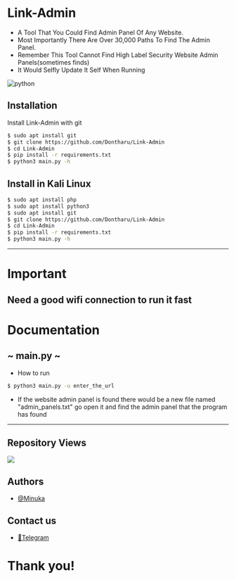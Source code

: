 # Link-Admin

* A Tool That You Could Find Admin Panel Of Any Website.
* Most Importantly There Are Over 30,000 Paths To Find The Admin Panel.
* Remember This Tool Cannot Find High Label Security Website Admin Panels(sometimes finds)
* It Would Selfly Update It Self When Running

![python](https://img.shields.io/badge/Python-v3.10-3776AB?style=for_the_badge&logo=Python)

## Installation

Install Link-Admin with git

```bash
$ sudo apt install git
$ git clone https://github.com/Dontharu/Link-Admin
$ cd Link-Admin
$ pip install -r requirements.txt
$ python3 main.py -h
```

## Install in Kali Linux

```bash
$ sudo apt install php
$ sudo apt install python3
$ sudo apt install git
$ git clone https://github.com/Dontharu/Link-Admin
$ cd Link-Admin
$ pip install -r requirements.txt
$ python3 main.py -h
```
---

# Important
## Need a good wifi connection to run it fast


# Documentation
## ~ main.py ~
* How to run 
```bash 
$ python3 main.py -u enter_the_url
```
* If the website admin panel is found there would be a new file named "admin_panels.txt" go open it and find the admin panel that the program has found

---

## Repository Views
[![](https://visitcount.itsvg.in/api?id=Dontharu&label=Profile%20Views&color=0&icon=0&pretty=true)](https://visitcount.itsvg.in)


## Authors

- [@Minuka](https://github.com/Dontharu)

## Contact us

- [📱Telegram](https://t.me/+BqPyeuvZN2owYmRl)

# Thank you!
